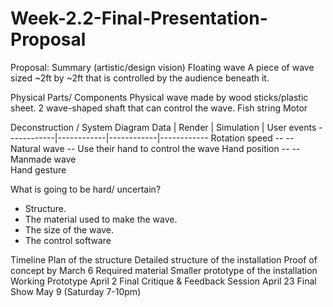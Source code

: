 # Week-2.2-Final-Presentation-Proposal
Proposal:
Summary (artistic/design vision)
Floating wave
A piece of wave sized ~2ft by ~2ft that is controlled by the audience beneath it. 

Physical Parts/ Components
Physical wave made by wood sticks/plastic sheet. 
2 wave-shaped shaft that can control the wave. 
Fish string
Motor

Deconstruction / System Diagram 
Data | Render |	Simulation |	User events
------------|------------|------------|------------
Rotation speed --	-- Natural wave --	Use their hand to control the wave
Hand position	-- --	Manmade wave	
Hand gesture			


What is going to be hard/ uncertain?
-	Structure. 
-	The material used to make the wave. 
-	The size of the wave. 
-	The control software

Timeline
		Plan of the structure
Detailed structure of the installation
Proof of concept by March 6
	Required material
	Smaller prototype of the installation
Working Prototype April 2
Final Critique & Feedback Session April 23
Final Show May 9 (Saturday 7-10pm)
